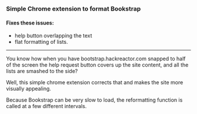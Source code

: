 ### Simple Chrome extension to format Bookstrap

#### Fixes these issues:

* help button overlapping the text
* flat formatting of lists.

--------------

You know how when you have bootstrap.hackreactor.com snapped to half of the screen the help request button covers up the site content, and all the lists are smashed to the side?

Well, this simple chrome extension corrects that and makes the site more visually appealing.

Because Bookstrap can be very slow to load, the reformatting function is called at a few different intervals.
